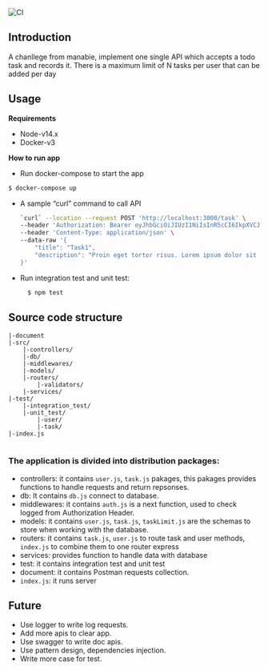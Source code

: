 ![CI](https://cellphones.com.vn/sforum/wp-content/uploads/2021/10/mn.jpg)

## Introduction
A chanllege from manabie, implement one single API which accepts a todo task and records it.
There is a maximum limit of N tasks per user that can be added per day

## Usage
**Requirements**
* Node-v14.x
* Docker-v3

**How to run app**
 * Run docker-compose to start the app
  ```sh
  $ docker-compose up
  ```
* A sample “curl” command to call API

  ```sh
  `curl` --location --request POST 'http://localhost:3000/task' \
  --header 'Authorization: Bearer eyJhbGciOiJIUzI1NiIsInR5cCI6IkpXVCJ9.eyJfaWQiOiI2MWJlZjRlMzUzZTkyZDUxYjNmYzE0MWQiLCJpYXQiOjE2Mzk5MDQ0ODN9.1TnhkCd5HfGeOwOJqkUUNArfM1UpU5IYqfMoaRUX_jk' \
  --header 'Content-Type: application/json' \
  --data-raw '{
      "title": "Task1",
      "description": "Proin eget tortor risus. Lorem ipsum dolor sit amet, consectetur adipiscing elit. Pellentesque in ipsum id orci porta dapibus."
  }'
  ```

* Run integration test and unit test:
  ```sh
    $ npm test
  ```
## Source code structure

```
|-document
|-src/
	|-controllers/
  	|-db/
	|-middlewares/
	|-models/
	|-routers/
		|-validators/
	|-services/
|-test/
	|-integration_test/
	|-unit_test/
		|-user/
		|-task/
|-index.js	
		
```

### The application is divided into distribution packages:
* controllers: it contains `user.js`, `task.js`  pakages, this pakages provides functions to handle requests and return repsonses.
* db: It contains `db.js` connect to database.
* middlewares: it contains `auth.js` is a next function, used to check logged from Authorization Header.
* models: it contains `user.js`, `task.js`, `taskLimit.js` are the schemas to store when working with the database.
* routers: it contains `task.js`, `user.js` to route task and user methods, `index.js` to combine them to one router express
* services: provides function to handle data with database 
* test: it contains integration test and unit test
* document: it contains Postman requests collection.
* `index.js`: it runs server 

## Future
* Use logger to write log requests.
* Add more apis to clear app.
* Use swagger to write doc apis.
* Use pattern design,  dependencies injection.
* Write more case for test.
